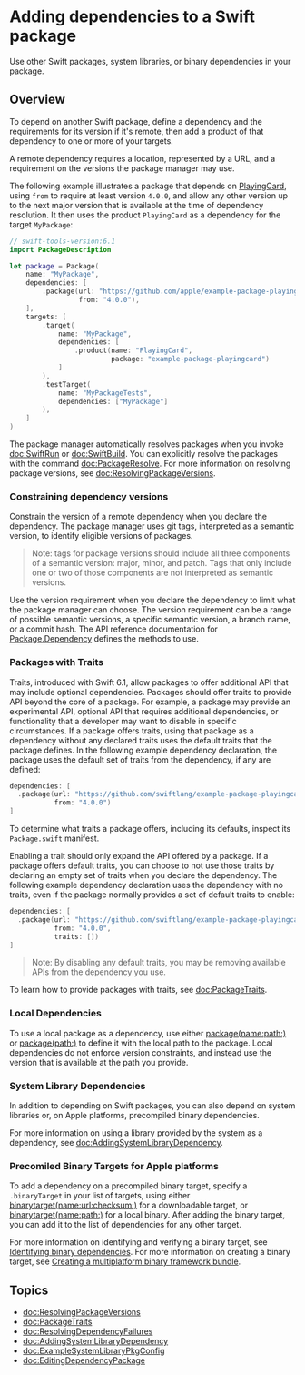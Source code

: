 # Adding dependencies to a Swift package

Use other Swift packages, system libraries, or binary dependencies in your package.

## Overview

To depend on another Swift package, define a dependency and the requirements for its version if it's remote, then add a product of that dependency to one or more of your targets.

A remote dependency requires a location, represented by a URL, and a requirement on the versions the package manager may use.

The following example illustrates a package that depends on [PlayingCard](https://github.com/apple/example-package-playingcard), using `from` to require at least version `4.0.0`, and allow any other version up to the next major version that is available at the time of dependency resolution.
It then uses the product `PlayingCard` as a dependency for the target `MyPackage`:

```swift
// swift-tools-version:6.1
import PackageDescription

let package = Package(
    name: "MyPackage",
    dependencies: [
        .package(url: "https://github.com/apple/example-package-playingcard.git", 
                 from: "4.0.0"),
    ],
    targets: [
        .target(
            name: "MyPackage",
            dependencies: [
                .product(name: "PlayingCard", 
                         package: "example-package-playingcard")
            ]
        ),
        .testTarget(
            name: "MyPackageTests",
            dependencies: ["MyPackage"]
        ),
    ]
)
```

The package manager automatically resolves packages when you invoke <doc:SwiftRun> or <doc:SwiftBuild>. 
You can explicitly resolve the packages with the command <doc:PackageResolve>.
For more information on resolving package versions, see <doc:ResolvingPackageVersions>.

### Constraining dependency versions

Constrain the version of a remote dependency when you declare the dependency.
The package manager uses git tags, interpreted as a semantic version, to identify eligible versions of packages.

> Note: tags for package versions should include all three components of a semantic version: major, minor, and patch.
> Tags that only include one or two of those components are not interpreted as semantic versions.

Use the version requirement when you declare the dependency to limit what the package manager can choose.
The version requirement can be a range of possible semantic versions, a specific semantic version, a branch name, or a commit hash.
The API reference documentation for [Package.Dependency](https://docs.swift.org/swiftpm/documentation/packagedescription/package/dependency) defines the methods to use.

### Packages with Traits

Traits, introduced with Swift 6.1, allow packages to offer additional API that may include optional dependencies.
Packages should offer traits to provide API beyond the core of a package.
For example, a package may provide an experimental API, optional API that requires additional dependencies, or functionality that a developer may want to disable in specific circumstances.
If a package offers traits, using that package as a dependency without any declared traits uses the default traits that the package defines.
In the following example dependency declaration, the package uses the default set of traits from the dependency, if any are defined:
```swift
dependencies: [
  .package(url: "https://github.com/swiftlang/example-package-playingcard", 
           from: "4.0.0")
]
```

To determine what traits a package offers, including its defaults, inspect its `Package.swift` manifest.

Enabling a trait should only expand the API offered by a package.
If a package offers default traits, you can choose to not use those traits by declaring an empty set of traits when you declare the dependency.
The following example dependency declaration uses the dependency with no traits, even if the package normally provides a set of default traits to enable:

```swift
dependencies: [
  .package(url: "https://github.com/swiftlang/example-package-playingcard", 
           from: "4.0.0",
           traits: [])
]
```

> Note: By disabling any default traits, you may be removing available APIs from the dependency you use. 

To learn how to provide packages with traits, see <doc:PackageTraits>.

### Local Dependencies

To use a local package as a dependency, use either [package(name:path:)](https://developer.apple.com/documentation/packagedescription/package/dependency/package(name:path:)) or [package(path:)](https://developer.apple.com/documentation/packagedescription/package/dependency/package(path:)) to define it with the local path to the package.
Local dependencies do not enforce version constraints, and instead use the version that is available at the path you provide.

### System Library Dependencies

In addition to depending on Swift packages, you can also depend on system libraries or, on Apple platforms, precompiled binary dependencies.

For more information on using a library provided by the system as a dependency, see <doc:AddingSystemLibraryDependency>.

### Precomiled Binary Targets for Apple platforms

To add a dependency on a precompiled binary target, specify a `.binaryTarget` in your list of targets, using either 
[binarytarget(name:url:checksum:)](https://developer.apple.com/documentation/packagedescription/target/binarytarget(name:url:checksum:)) for a downloadable target, 
or [binarytarget(name:path:)](https://developer.apple.com/documentation/packagedescription/target/binarytarget(name:path:)) for a local binary.
After adding the binary target, you can add it to the list of dependencies for any other target. 

For more information on identifying and verifying a binary target, see [Identifying binary dependencies](https://developer.apple.com/documentation/xcode/identifying-binary-dependencies).
For more information on creating a binary target, see [Creating a multiplatform binary framework bundle](https://developer.apple.com/documentation/xcode/creating-a-multi-platform-binary-framework-bundle).

## Topics

- <doc:ResolvingPackageVersions>
- <doc:PackageTraits>
- <doc:ResolvingDependencyFailures>
- <doc:AddingSystemLibraryDependency>
- <doc:ExampleSystemLibraryPkgConfig>
- <doc:EditingDependencyPackage>
